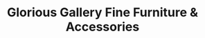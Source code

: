 ---
title: "Glorious Gallery Fine Furniture & Accessories"
url: /toronto/glorious-gallery-fine-furniture-und-accessories/
shop: Möbel
---